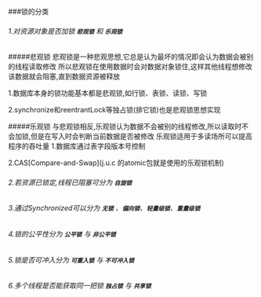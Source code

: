 ###锁的分类
###### 1.对资源对象是否加锁 __`悲观锁`__ 和 __`乐观锁`__
#####悲观锁
悲观锁是一种悲观思想,它总是认为最坏的情况即会认为数据会被别的线程读取修改
所以悲观锁在使用数据时会对数据对象锁住,这样其他线程想修改该数据就会阻塞,直到数据资源被释放

1.数据库本身的锁功能基本都是悲观锁,如行锁、表锁、读锁、写锁

2.synchronize和reentrantLock等独占锁(排它锁)也是悲观锁思想实现

#####乐观锁
与悲观锁相反,乐观锁认为数据不会被别的线程修改,所以读取时不会加锁,但是在写入时会判断当前数据是否被修改
乐观锁适用于多读场所可以提高程序的吞吐量
1.数据库通过表字段版本号控制

2.CAS[Compare-and-Swap](j.u.c 的atomic包就是使用的乐观锁机制)


###### 2.若资源已锁定,线程已阻塞可分为 __`自旋锁`__

###### 3.通过Synchronized可以分为 __`无锁`__ 、__`偏向锁`__、__`轻量级锁`__、__`重量级锁`__

###### 4.锁的公平性分为 __`公平锁`__ 与 __`非公平锁`__

###### 5.锁是否可冲入分为 __`可重入锁`__ 与 __`不可冲入锁`__

###### 6.多个线程是否能获取同一把锁 __`独占锁`__ 与 __`共享锁`__



